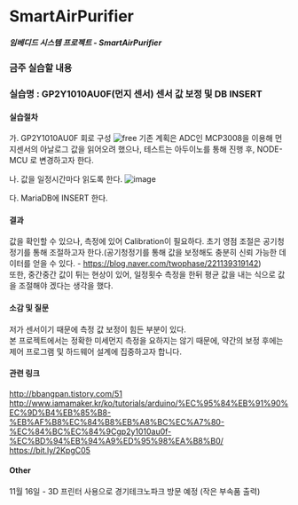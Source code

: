 # **SmartAirPurifier**

##### 임베디드 시스템 프로젝트 - SmartAirPurifier






### 금주 실습할 내용
### 실습명 : GP2Y1010AU0F(먼지 센서) 센서 값 보정 및 DB INSERT
#### 실습절차
  가. GP2Y1010AU0F 회로 구성
  ![free](https://user-images.githubusercontent.com/33712754/48328266-a26f2800-e686-11e8-8602-8f4c50948564.png)
  기존 계획은 ADC인 MCP3008을 이용해 먼지센서의 아날로그 값을 읽어오려 했으나, 테스트는 아두이노를 통해 진행 후, NODE-MCU 로 변경하고자 한다.
  
  
  나. 값을 일정시간마다 읽도록 한다.
  ![image](https://user-images.githubusercontent.com/33712754/48328453-5d97c100-e687-11e8-94e3-1f3cd7e14902.png)
  
  
  다. MariaDB에 INSERT 한다.


#### 결과
 값을 확인할 수 있으나, 측정에 있어 Calibration이 필요하다.
 초기 영점 조절은 공기청정기를 통해 조절하고자 한다.(공기청정기를 통해 값을 보정해도 충분히 신뢰 가능한 데이터를 얻을 수 있다. - https://blog.naver.com/twophase/221139319142)    
 또한, 중간중간 값이 튀는 현상이 있어, 일정횟수 측정을 한뒤 평균 값을 내는 식으로 값을 조절해야 겠다는 생각을 했다.  
 
 
#### 소감 및 질문
 저가 센서이기 때문에 측정 값 보정이 힘든 부분이 있다.  
 본 프로젝트에서는 정확한 미세먼지 측정을 요하지는 않기 때문에, 약간의 보정 후에는 제어 프로그램 및 하드웨어 설계에 집중하고자 합니다.  
 

#### 관련 링크
http://bbangpan.tistory.com/51
http://www.iamamaker.kr/ko/tutorials/arduino/%EC%95%84%EB%91%90%EC%9D%B4%EB%85%B8-%EB%AF%B8%EC%84%B8%EB%A8%BC%EC%A7%80-%EC%84%BC%EC%84%9Cgp2y1010au0f-%EC%BD%94%EB%94%A9%ED%95%98%EA%B8%B0/
https://bit.ly/2KpgC05


#### Other
11월 16일 - 3D 프린터 사용으로 경기테크노파크 방문 예정 (작은 부속품 출력)
